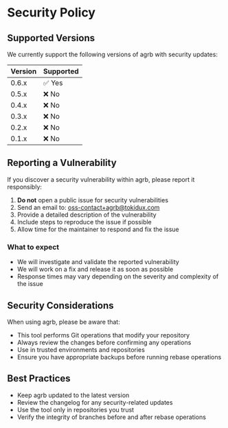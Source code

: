 # Security Policy

## Supported Versions

We currently support the following versions of agrb with security updates:

| Version | Supported          |
| ------- | ------------------ |
| 0.6.x   | ✅ Yes              |
| 0.5.x   | ❌ No              |
| 0.4.x   | ❌ No              |
| 0.3.x   | ❌ No              |
| 0.2.x   | ❌ No              |
| 0.1.x   | ❌ No              |

## Reporting a Vulnerability

If you discover a security vulnerability within agrb, please report it responsibly:

1. **Do not** open a public issue for security vulnerabilities
2. Send an email to: <oss-contact+agrb@tokidux.com>
3. Provide a detailed description of the vulnerability
4. Include steps to reproduce the issue if possible
5. Allow time for the maintainer to respond and fix the issue

### What to expect

- We will investigate and validate the reported vulnerability
- We will work on a fix and release it as soon as possible
- Response times may vary depending on the severity and complexity of the issue

## Security Considerations

When using agrb, please be aware that:

- This tool performs Git operations that modify your repository
- Always review the changes before confirming any operations
- Use in trusted environments and repositories
- Ensure you have appropriate backups before running rebase operations

## Best Practices

- Keep agrb updated to the latest version
- Review the changelog for any security-related updates
- Use the tool only in repositories you trust
- Verify the integrity of branches before and after rebase operations
